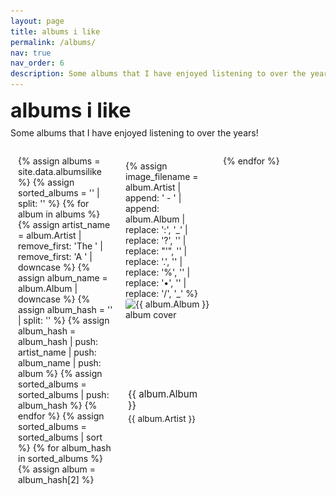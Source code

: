 ```yaml
---
layout: page
title: albums i like
permalink: /albums/
nav: true
nav_order: 6
description: Some albums that I have enjoyed listening to over the years!
---
```


<style>
/* Override the default layout styles */
.post .post-header {
  display: none !important;
}

.post .post-content {
  max-width: 95% !important;
  margin: 0 auto !important;
  padding: 0 !important;
}

.page-description {
  margin-bottom: 0 !important;
}
</style>

<div class="custom-header">
  <div class="header-text">
    <h1>albums i like</h1>
    <p class="page-description">Some albums that I have enjoyed listening to over the years!</p>
  </div>
  <button class="shuffle-button" onclick="shuffleAlbums()" aria-label="Shuffle Albums">
    <img src="/assets/img/shuffle-light.png" alt="Shuffle" class="shuffle-icon light-mode-only">
    <img src="/assets/img/shuffle-dark.png" alt="Shuffle" class="shuffle-icon dark-mode-only">
  </button>
</div>

<div class="albums-container">
  {% assign albums = site.data.albumsilike %}
  {% assign sorted_albums = '' | split: '' %}
  {% for album in albums %}
    {% assign artist_name = album.Artist | remove_first: 'The ' | remove_first: 'A ' | downcase %}
    {% assign album_name = album.Album | downcase %}
    {% assign album_hash = '' | split: '' %}
    {% assign album_hash = album_hash | push: artist_name | push: album_name | push: album %}
    {% assign sorted_albums = sorted_albums | push: album_hash %}
  {% endfor %}
  {% assign sorted_albums = sorted_albums | sort %}
  {% for album_hash in sorted_albums %}
    {% assign album = album_hash[2] %}
    <div class="album-card" onclick="showEmbed('{{ album.SpotifyUrl }}')">
      {% assign image_filename = album.Artist | append: ' - ' | append: album.Album | replace: ':', '_' | replace: '?', '' | replace: "'", '' | replace: '.', '' | replace: '%', '' | replace: '•', '' | replace: '/', '_' %}
      <img src="/assets/img/albums I like/{{ image_filename }}.jpg" onerror="this.onerror=null; this.src='/assets/img/albums I like/{{ image_filename }}.png'" alt="{{ album.Album }} album cover" class="album-cover">
      <div class="album-info">
        <h3>{{ album.Album }}</h3>
        <p>{{ album.Artist }}</p>
      </div>
    </div>
  {% endfor %}
</div>

<div id="modal" class="modal" onclick="hideEmbed()">
  <div class="modal-content" onclick="event.stopPropagation()">
    <div class="modal-header-container">
      <button class="modal-shuffle-button" onclick="shuffleAlbums()" aria-label="Shuffle Albums">
        <img src="/assets/img/shuffle-light.png" alt="Shuffle" class="modal-shuffle-icon light-mode-only">
        <img src="/assets/img/shuffle-dark.png" alt="Shuffle" class="modal-shuffle-icon dark-mode-only">
      </button>
      <button class="close" onclick="hideEmbed()" aria-label="Close">×</button>
    </div>
    <div id="embed-container"></div>
  </div>
</div>

<style>
.custom-header {
  display: flex;
  justify-content: space-between;
  align-items: center;
  margin-bottom: 1rem;
  padding: 0;
}

.header-text {
  flex: 1;
}

.header-text h1 {
  margin: 0;
  font-size: 2rem;
}

.header-text p {
  margin: 0.5rem 0 0 0;
  color: var(--global-text-color-light);
}

.shuffle-button {
  background: transparent;
  border: 2px solid transparent;
  border-radius: 16px;
  padding: 1.5rem;
  margin-left: 2rem;
  cursor: pointer;
  display: flex;
  align-items: center;
  justify-content: center;
  transition: transform 0.2s, border-color 0.2s;
}

.shuffle-button:hover {
  transform: scale(1.1);
  border-color: var(--global-theme-color);
}

[data-theme="dark"] .shuffle-button:hover {
  border-color: var(--global-hover-color);
}

.shuffle-icon {
  width: 48px;
  height: 48px;
  object-fit: contain;
}

.albums-container {
  display: grid;
  grid-template-columns: repeat(6, 1fr);
  gap: 0.75rem;
  padding: 0.75rem;
  margin: 0 auto;
  max-width: 100%;
}

.album-card {
  display: flex;
  flex-direction: column;
  align-items: stretch;
  text-align: left;
  background: var(--global-card-bg-color);
  padding: 0.5rem;
  border-radius: 8px;
  transition: transform 0.2s;
  cursor: pointer;
}

.album-card:hover {
  transform: translateY(-5px);
}

.album-cover {
  width: 100%;
  aspect-ratio: 1;
  object-fit: cover;
  border-radius: 4px;
  margin-bottom: 0.5rem;
}

.album-info {
  padding: 0 0.25rem;
}

.album-info h3 {
  margin: 0;
  font-size: 0.95rem;
  font-weight: 400;
  color: var(--global-text-color);
  line-height: 1.2;
}

.album-info p {
  margin: 0.25rem 0 0;
  color: var(--global-text-color-light);
  font-size: 0.85rem;
  font-weight: 400;
}

.modal {
  display: none;
  position: fixed;
  z-index: 1000;
  left: 0;
  top: 0;
  width: 100%;
  height: 100%;
  background-color: rgba(0,0,0,0.7);
  backdrop-filter: blur(5px);
}

.modal-content {
  position: relative;
  background-color: var(--global-card-bg-color);
  margin: 12% auto;
  padding: 0;
  width: 80%;
  max-width: 600px;
  border-radius: 12px;
  overflow: hidden;
}

.modal-header-container {
  height: 50px;
  position: relative;
  background-color: var(--global-card-bg-color);
  padding: 0 20px;
  display: flex;
  justify-content: flex-end;
  align-items: center;
  gap: 1rem;
}

.modal-header {
  display: flex;
  justify-content: flex-end;
  align-items: center;
  gap: 1rem;
}

.modal-shuffle-button {
  background: transparent;
  border: 2px solid transparent;
  border-radius: 8px;
  padding: 0.5rem;
  margin: 0;
  cursor: pointer;
  display: flex;
  align-items: center;
  justify-content: center;
  transition: transform 0.2s, border-color 0.2s;
}

.modal-shuffle-button:hover {
  transform: scale(1.1);
  border-color: var(--global-theme-color);
}

[data-theme="dark"] .modal-shuffle-button:hover {
  border-color: var(--global-hover-color);
}

.modal-shuffle-icon {
  width: 24px;
  height: 24px;
  object-fit: contain;
}

.close {
  background: transparent;
  border: 2px solid transparent;
  border-radius: 8px;
  padding: 0.5rem;
  margin: 0;
  cursor: pointer;
  display: flex;
  align-items: center;
  justify-content: center;
  transition: transform 0.2s, border-color 0.2s;
  font-size: 24px;
  line-height: 1;
  color: var(--global-text-color);
  width: 24px;
  height: 24px;
}

.close:hover {
  transform: scale(1.1);
  border-color: var(--global-theme-color);
}

[data-theme="dark"] .close:hover {
  border-color: var(--global-hover-color);
}

#embed-container {
  margin: 0;
  padding: 0 20px 20px 20px;
}

#embed-container iframe {
  display: block;
  margin: 0;
  padding: 0;
  width: 100%;
}

@media (max-width: 2000px) {
  .albums-container {
    grid-template-columns: repeat(5, 1fr);
  }
}

@media (max-width: 1600px) {
  .albums-container {
    grid-template-columns: repeat(4, 1fr);
  }
}

@media (max-width: 1200px) {
  .albums-container {
    grid-template-columns: repeat(3, 1fr);
  }
}

@media (max-width: 800px) {
  .albums-container {
    grid-template-columns: repeat(2, 1fr);
  }
}

@media (max-width: 500px) {
  .albums-container {
    grid-template-columns: 1fr;
    padding: 0.5rem;
  }
  .post-content {
    max-width: 100% !important;
  }
}

/* Light/dark mode image switching */
.light-mode-only {
  display: none;
}

.dark-mode-only {
  display: none;
}

[data-theme="light"] .light-mode-only {
  display: block;
}

[data-theme="dark"] .dark-mode-only {
  display: block;
}
</style>

<script>
// Store all album URLs in an array
const albumUrls = [
{% for album_hash in sorted_albums %}
  {% assign album = album_hash[2] %}
  {% if album.SpotifyUrl != "" %}
    "{{ album.SpotifyUrl }}",
  {% endif %}
{% endfor %}
];

function shuffleAlbums() {
  if (albumUrls.length > 0) {
    const randomIndex = Math.floor(Math.random() * albumUrls.length);
    showEmbed(albumUrls[randomIndex]);
  }
}

function showEmbed(url) {
  const modal = document.getElementById('modal');
  const embedContainer = document.getElementById('embed-container');
  const urlParts = url.split('/');
  const type = urlParts[urlParts.length - 2]; // Get 'album' or 'playlist' from URL
  const id = urlParts[urlParts.length - 1].split('?')[0];
  
  embedContainer.innerHTML = `<iframe style="border-radius:12px" src="https://open.spotify.com/embed/${type}/${id}?utm_source=generator" width="100%" height="352" frameBorder="0" allowfullscreen="" allow="autoplay; clipboard-write; encrypted-media; fullscreen; picture-in-picture" loading="lazy"></iframe>`;
  modal.style.display = 'block';
  document.body.style.overflow = 'hidden';
}

function hideEmbed() {
  const modal = document.getElementById('modal');
  const embedContainer = document.getElementById('embed-container');
  modal.style.display = 'none';
  embedContainer.innerHTML = '';
  document.body.style.overflow = 'auto';
}

// Close modal when pressing escape key
document.addEventListener('keydown', function(event) {
  if (event.key === 'Escape') {
    hideEmbed();
  }
});
</script> 